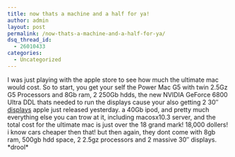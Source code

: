 ```yaml
---
title: now thats a machine and a half for ya!
author: admin
layout: post
permalink: /now-thats-a-machine-and-a-half-for-ya/
dsq_thread_id:
  - 26010433
categories:
  - Uncategorized
---
```

I was just playing with the apple store to see how much the ultimate mac would cost. So to start, you get your self the Power Mac G5 with twin 2.5Gz G5 Processors and 8Gb ram, 2 250Gb hdds, the new NVIDIA GeForce 6800 Ultra DDL thats needed to run the displays cause your also getting 2 30&#8243; [displays][1] apple just released yesterday. a 40Gb ipod, and pretty much everything else you can trow at it, including macosx10.3 server, and the total cost for the ultimate mac is just over the 18 grand mark! 18,000 dollers! i know cars cheaper then that! but then again, they dont come with 8gb ram, 500gb hdd space, 2 2.5gz processors and 2 massive 30&#8243; displays. \*drool\*

 [1]: http://www.apple.com/displays/